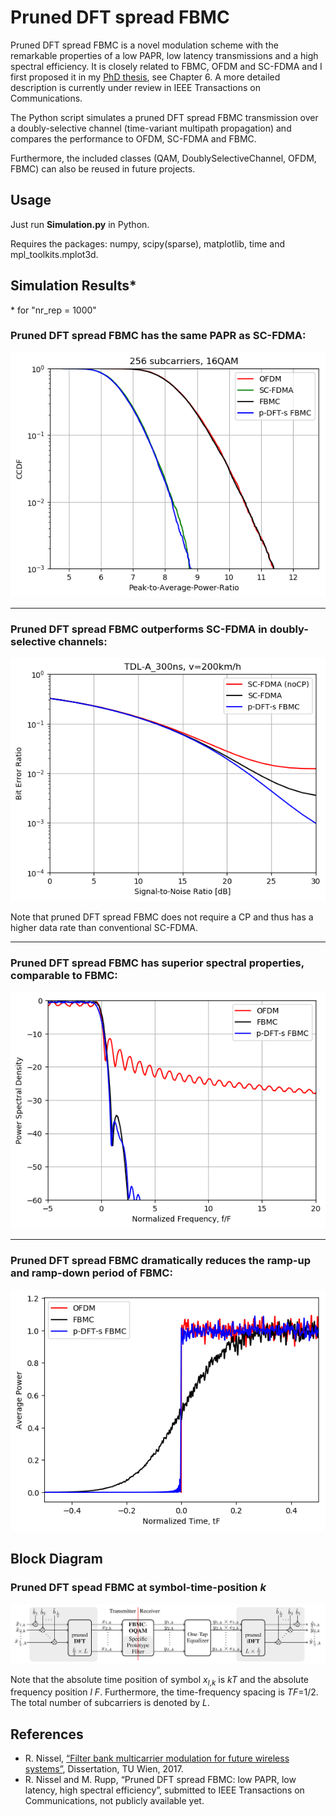 # Pruned DFT spread FBMC

Pruned DFT spread FBMC is a novel modulation scheme with the remarkable properties of a low PAPR, low latency transmissions and a high spectral efficiency.
It is closely related to FBMC, OFDM and SC-FDMA and I first proposed it in my [PhD thesis](http://publik.tuwien.ac.at/files/publik_265168.pdf), see Chapter 6. A more detailed description is currently under review in IEEE Transactions on Communications.  


The Python script simulates a pruned DFT spread FBMC transmission over a doubly-selective channel (time-variant multipath propagation) and compares the performance to OFDM, SC-FDMA and FBMC.


Furthermore, the included classes (QAM, DoublySelectiveChannel, OFDM, FBMC) can also be reused in future projects.



## Usage

Just run **Simulation.py** in Python. 

Requires the packages: numpy, scipy(sparse), matplotlib, time and mpl_toolkits.mplot3d.  



## Simulation Results* 
\* for "nr_rep = 1000"

### Pruned DFT spread FBMC has the same PAPR as SC-FDMA:

![](png/Figure_5.png)

----------
### Pruned DFT spread FBMC outperforms SC-FDMA in doubly-selective channels:

![](png/Figure_2.png)

Note that pruned DFT spread FBMC does not require a CP and thus has a higher data rate than conventional SC-FDMA.

----------
### Pruned DFT spread FBMC has superior spectral properties, comparable to FBMC: 

![](png/Figure_4.png)

----------
### Pruned DFT spread FBMC dramatically reduces the ramp-up and ramp-down period of FBMC:
![](png/Figure_3.png)


## Block Diagram 

### Pruned DFT spead FBMC at symbol-time-position *k*
![](png/BlockDiagram.png)


Note that the absolute time position of symbol *x*<sub>*l*,*k*</sub> is *kT* and the absolute frequency position *l F*. Furthermore, the time-frequency spacing is *TF*=1/2. The total number of subcarriers is denoted by *L*.  


## References
- R. Nissel, [“Filter bank multicarrier modulation for future wireless systems”](http://publik.tuwien.ac.at/files/publik_265168.pdf), Dissertation, TU Wien, 2017.
- R. Nissel and M. Rupp, “Pruned DFT spread FBMC: low PAPR, low latency, high spectral efficiency”, submitted to IEEE Transactions on Communications, not publicly available yet.


